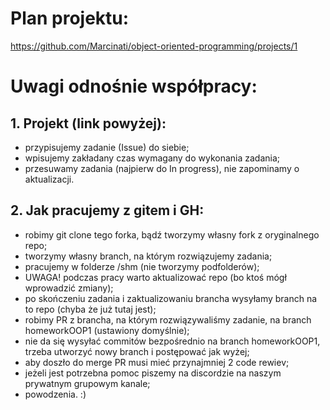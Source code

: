 # Plan projektu:

https://github.com/Marcinati/object-oriented-programming/projects/1

# Uwagi odnośnie współpracy:

## 1. Projekt (link powyżej):
* przypisujemy zadanie (Issue) do siebie;
* wpisujemy zakładany czas wymagany do wykonania zadania;
* przesuwamy zadania (najpierw do In progress), nie zapominamy o aktualizacji.

## 2. Jak pracujemy z gitem i GH:
* robimy git clone tego forka, bądź tworzymy własny fork z oryginalnego repo;
* tworzymy własny branch, na którym rozwiązujemy zadania;
* pracujemy w folderze /shm (nie tworzymy podfolderów);
* UWAGA! podczas pracy warto aktualizować repo (bo ktoś mógł wprowadzić zmiany);
* po skończeniu zadania i zaktualizowaniu brancha wysyłamy branch na to repo (chyba że już tutaj jest);
* robimy PR z brancha, na którym rozwiązywaliśmy zadanie, na branch homeworkOOP1 (ustawiony domyślnie);
* nie da się wysyłać commitów bezpośrednio na branch homeworkOOP1, trzeba utworzyć nowy branch i postępować jak wyżej;
* aby doszło do merge PR musi mieć przynajmniej 2 code rewiev;
* jeżeli jest potrzebna pomoc piszemy na discordzie na naszym prywatnym grupowym kanale;
* powodzenia. :)
